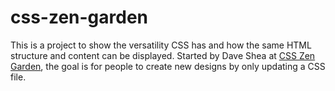 # css-zen-garden
This is a project to show the versatility CSS has and how the same HTML structure and content can be displayed. Started by Dave Shea at [CSS Zen Garden](http://www.csszengarden.com/), the goal is for people to create new designs by only updating a CSS file.
